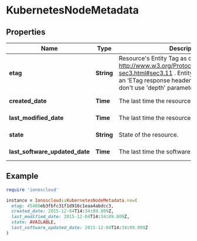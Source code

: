 # KubernetesNodeMetadata

## Properties

| Name | Type | Description | Notes |
| ---- | ---- | ----------- | ----- |
| **etag** | **String** | Resource&#39;s Entity Tag as defined in http://www.w3.org/Protocols/rfc2616/rfc2616-sec3.html#sec3.11 . Entity Tag is also added as an &#39;ETag response header to requests which don&#39;t use &#39;depth&#39; parameter.  | [optional][readonly] |
| **created_date** | **Time** | The last time the resource was created | [optional][readonly] |
| **last_modified_date** | **Time** | The last time the resource has been modified | [optional][readonly] |
| **state** | **String** | State of the resource. | [optional][readonly] |
| **last_software_updated_date** | **Time** | The last time the software updated on node. | [optional][readonly] |

## Example

```ruby
require 'ionoscloud'

instance = Ionoscloud::KubernetesNodeMetadata.new(
  etag: 45480eb3fbfc31f1d916c1eaa4abdcc3,
  created_date: 2015-12-04T14:34:09.809Z,
  last_modified_date: 2015-12-04T14:34:09.809Z,
  state: AVAILABLE,
  last_software_updated_date: 2015-12-04T14:34:09.809Z
)
```

